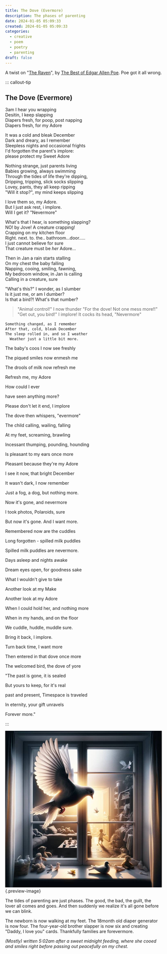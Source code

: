 ```yaml
---
title: The Dove (Evermore)
description: The phases of parenting
date: 2024-01-05 05:09:33
created: 2024-01-05 05:09:33
categories:
  - creative
  - poem
  - poetry
  - parenting
draft: false
---
```

A twist on "[The Raven](https://www.poetryfoundation.org/poems/48860/the-raven)", by [The Best of Edgar Allen Poe](../book-review/the-best-of-edgar-allen-poe.md). Poe got it all wrong. 



::: callout-tip
## The Dove (Evermore)


3am I hear you wrapping   <br /> 
Desitin, I keep slapping   <br /> 
Diapers fresh, for poop, post napping   <br /> 
Diapers fresh, for my Adore   <br /> 


It was a cold and bleak December   <br /> 
Dark and dreary, as I remember   <br /> 
Sleepless nights and occasional frights   <br /> 
I'd forgotten the parent's implore:   <br /> 
please protect my Sweet Adore   <br /> 


Nothing strange, just parents living   <br /> 
Babies growing, always swimming   <br /> 
Through the tides of life they're dipping,   <br /> 
Dripping, tripping, slick socks slipping   <br /> 
Lovey, pants, they all keep ripping   <br /> 
"Will it stop?", my mind keeps slipping   <br /> 

I love them so, my Adore.   <br />
But I just ask rest, i implore.   <br /> 
Will I get it? "Nevermore"   <br /> 

What's that I hear, is something slapping?   <br /> 
NO! by Jove! A creature crapping!   <br /> 
Crapping on my kitchen floor   <br /> 
Right. next. to. the.. bathroom...door.....   <br />
I just cannot believe for sure   <br /> 
That creature must be *her* Adore...   <br /> 


Then in Jan a rain starts stalling   <br /> 
On my chest the baby falling   <br /> 
Napping, cooing, smiling, fawning,   <br /> 
My bedroom window, in Jan is calling   <br />
Calling in a creature, sure   <br /> 


"What's this?" I wonder, as I slumber   <br /> 
Is it just me, or am I dumber?   <br /> 
Is that a bird?! What's that number?   <br /> 

> "Animal control!" I now thunder
> "For the dove! Not one mess more!!"
> "Get out, you bird!" I implore!
> It cocks its head, "Nevermore"
> 

```
Something changed, as I remember
After that, cold, bleak December
The sleep rolled in, and so I weather
  Weather just a little bit more.
```



The baby's coos I now see freshly

The piqued smiles now enmesh me 

The drools of milk now refresh me

Refresh me, my Adore

How could I ever

have seen anything more?

Please don't let it end, I implore

The dove then whispers, "evermore"


The child calling, wailing, falling

At my feet, screaming, brawling

Incessant thumping, pounding, hounding

Is pleasant to my ears once more

Pleasant because they're my Adore


I see it now, that bright December 

It wasn't dark, I now remember

Just a fog, a dog, but nothing more. 

Now it's gone, and nevermore  

I took photos, Polaroids, sure

But now it's gone. And I want more. 


Remembered now are the cuddles

Long forgotten - spilled milk puddles 

Spilled milk puddles are nevermore. 


Days asleep and nights awake

Dream eyes open, for goodness sake

What I wouldn't give to take

Another look at my Make

Another look at my Adore

When I could hold her, and nothing more 

When in my hands, and on the floor

We cuddle, huddle, muddle sure. 

Bring it back, I implore. 

Turn back time, I want more 



Then entered in that dove once more 

The welcomed bird, the dove of yore

"The past is gone, it is sealed

But yours to keep, for it's real

past and present, Timespace is traveled

In eternity, your gift unravels

Forever more."

:::

![Messy rooms, a memory forevermore ](../img/dalle-dove-windowsill-messy-toys-light.jpeg){.preview-image}

The tides of parenting are just phases. The good, the bad, the guilt, the lover all comes and goes. And then suddenly we realize it's all gone before we can blink. 

The newborn is now walking at my feet. The 18month old diaper generator is now four. The four-year-old brother slapper is now six and creating "Daddy, I love you" cards. Thankfully families are forevermore. 

*(Mostly) written 5:02am after a sweet midnight feeding, where she cooed and smiles right before passing out peacefully on my chest.* 